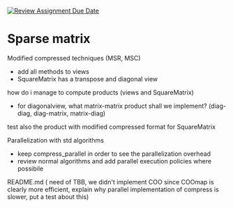 [![Review Assignment Due Date](https://classroom.github.com/assets/deadline-readme-button-22041afd0340ce965d47ae6ef1cefeee28c7c493a6346c4f15d667ab976d596c.svg)](https://classroom.github.com/a/HlQKP7Zu)

# Sparse matrix 

Modified compressed techniques (MSR, MSC)
- add all methods to views
- SquareMatrix has a transpose and diagonal view

how do i manage to compute products (views and SquareMatrix)
- for diagonalview, what matrix-matrix product shall we implement? (diag-diag, diag-matrix, matrix-diag)

test also the product with modified compressed format for SquareMatrix

Parallelization with std algorithms
- keep compress_parallel in order to see the parallelization overhead
- review normal algorithms and add parallel execution policies where possibile
  
README.md (
    need of TBB, 
    we didn't implement COO since COOmap is clearly more efficient, 
    explain why parallel implementation of compress is slower, put a test about this)